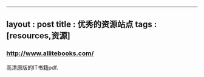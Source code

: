 
---
layout : post
title : 优秀的资源站点
tags : [resources,资源]
---

### <http://www.allitebooks.com/>

高清原版的IT书籍pdf.

<!-- more -->